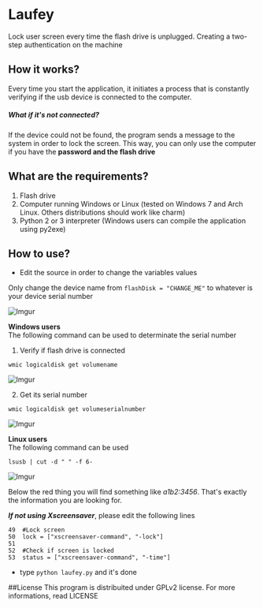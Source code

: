 # Laufey
Lock user screen every time the flash drive is unplugged. Creating a two-step authentication on the machine

## How it works?
Every time you start the application, it initiates a process that is constantly verifying if the usb device is connected to the computer.

##### What if it's not connected?
If the device could not be found, the program sends a message to the system in order to lock the screen. This way, you can only use the computer if you have the **password and the flash drive**

## What are the requirements?
1. Flash drive
2. Computer running Windows or Linux (tested on Windows 7 and Arch Linux. Others distributions should work like charm)
3. Python 2 or 3 interpreter (Windows users can compile the application using py2exe)

## How to use?
* Edit the source in order to change the variables values  

Only change the device name from `flashDisk = "CHANGE_ME"` to whatever is your device serial number  

![Imgur](http://i.imgur.com/9IBWrS9.png)

**Windows users**  
The following command can be used to determinate the serial number  
1. Verify if flash drive is connected  

`wmic logicaldisk get volumename`  

![Imgur](http://i.imgur.com/XDaNiGs.png)  

2. Get its serial number  

`wmic logicaldisk get volumeserialnumber`  

![Imgur](http://i.imgur.com/G05u435.png)  

**Linux users**  
The following command can be used  

`lsusb | cut -d " " -f 6-`

![Imgur](http://i.imgur.com/awEgzSM.jpg)

Below the red thing you will find something like *a1b2:3456*. That's exactly the information you are looking for.  

***If not using Xscreensaver***, please edit the following lines  
```
49	#Lock screen
50	lock = ["xscreensaver-command", "-lock"]
51	
52	#Check if screen is locked
53	status = ["xscreensaver-command", "-time"]
```
* type `python laufey.py` and it's done  

##License
This program is distribuited under GPLv2 license. For more informations, read LICENSE
